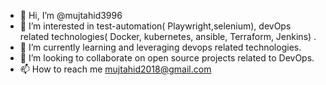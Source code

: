 - 👋 Hi, I’m @mujtahid3996
- 👀 I’m interested in test-automation( Playwright,selenium), devOps related technologies( Docker, kubernetes, ansible, Terraform, Jenkins) . 
- 🌱 I’m currently learning and leveraging devops related technologies.
- 💞️ I’m looking to collaborate on open source projects related to DevOps. 
- 📫 How to reach me mujtahid2018@gmail.com

<!---
mujtahid3996/mujtahid3996 is a ✨ special ✨ repository because its `README.md` (this file) appears on your GitHub profile.
You can click the Preview link to take a look at your changes.
--->
